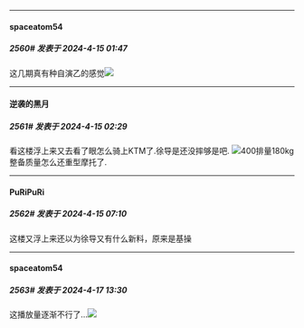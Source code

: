 ﻿
*****

####  spaceatom54  
##### 2560#       发表于 2024-4-15 01:47

这几期真有种自演乙的感觉<img src="https://static.saraba1st.com/image/smiley/face2017/004.gif" referrerpolicy="no-referrer">


*****

####  逆袭的黑月  
##### 2561#       发表于 2024-4-15 02:29

看这楼浮上来又去看了眼怎么骑上KTM了.徐导是还没摔够是吧.
<img src="https://static.saraba1st.com/image/smiley/face2017/067.png" referrerpolicy="no-referrer">400排量180kg整备质量怎么还重型摩托了.


*****

####  PuRiPuRi  
##### 2562#       发表于 2024-4-15 07:10

这楼又浮上来还以为徐导又有什么新料，原来是基操


*****

####  spaceatom54  
##### 2563#       发表于 2024-4-17 13:30

这播放量逐渐不行了…<img src="https://static.saraba1st.com/image/smiley/face2017/192.png" referrerpolicy="no-referrer">

